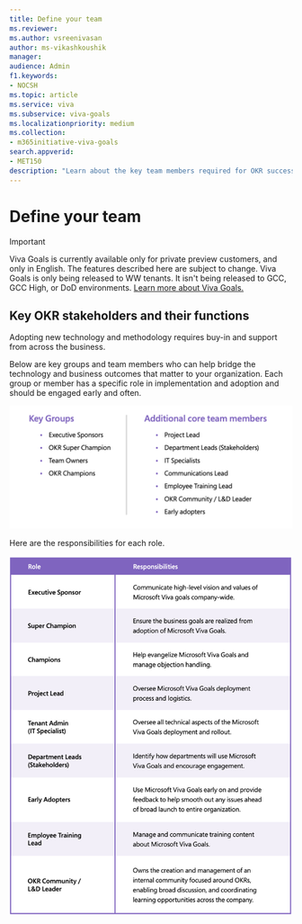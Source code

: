 ```yaml
---
title: Define your team
ms.reviewer: 
ms.author: vsreenivasan
author: ms-vikashkoushik
manager: 
audience: Admin
f1.keywords:
- NOCSH
ms.topic: article
ms.service: viva
ms.subservice: viva-goals
ms.localizationpriority: medium
ms.collection:  
- m365initiative-viva-goals  
search.appverid:
- MET150
description: "Learn about the key team members required for OKR success"
---
```


# Define your team

> [!IMPORTANT]
> Viva Goals is currently available only for private preview customers, and only in English. The features described here are subject to change. Viva Goals is only being released to WW tenants. It isn't being released to GCC, GCC High, or DoD environments. [Learn more about Viva Goals.](https://go.microsoft.com/fwlink/?linkid=2189933)

## Key OKR stakeholders and their functions

Adopting new technology and methodology requires buy-in and support from across the business. 

Below are key groups and team members who can help bridge the technology and business outcomes that matter to your organization. Each group or member has a specific role in implementation and adoption and should be engaged early and often. 

![okr key stakeholder visualization](../media/goals/1/12/a.png)

Here are the responsibilities for each role. 

![okr key stakeholder role responsibilities](../media/goals/1/12/b.png)
